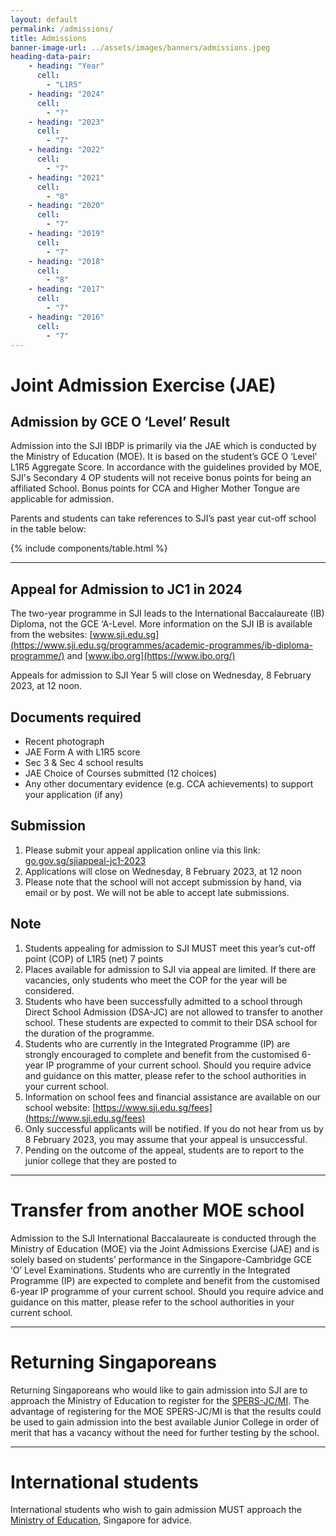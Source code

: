 ```yaml
---
layout: default
permalink: /admissions/
title: Admissions
banner-image-url: ../assets/images/banners/admissions.jpeg
heading-data-pair:
    - heading: "Year"
      cell: 
        - "L1R5"
    - heading: "2024"
      cell: 
        - "?"
    - heading: "2023"
      cell: 
        - "7"
    - heading: "2022"
      cell: 
        - "7"
    - heading: "2021"
      cell: 
        - "8"
    - heading: "2020"
      cell: 
        - "7"
    - heading: "2019"
      cell: 
        - "7"
    - heading: "2018"
      cell: 
        - "8"
    - heading: "2017"
      cell:
        - "7"
    - heading: "2016"
      cell: 
        - "7"
---
```


# Joint Admission Exercise (JAE)
## Admission by GCE O ‘Level’ Result
Admission into the SJI IBDP is primarily via the JAE which is conducted by the Ministry of Education (MOE). 
It is based on the student’s GCE O ‘Level’ L1R5 Aggregate Score. In accordance with the guidelines provided by MOE, 
SJI's Secondary 4 OP students will not receive bonus points for being an affiliated School. Bonus points for CCA and 
Higher Mother Tongue are applicable for admission. 

Parents and students can take references to SJI’s past year cut-off school in the table below:

{% include components/table.html %}

---
## Appeal for Admission to JC1 in 2024

The two-year programme in SJI leads to the International Baccalaureate (IB) Diploma, not the GCE ‘A-Level. 
More information on the SJI IB is available from the websites: 
[www.sji.edu.sg](https://www.sji.edu.sg/programmes/academic-programmes/ib-diploma-programme/)
and [www.ibo.org](https://www.ibo.org/)


Appeals for admission to SJI Year 5 will close on Wednesday, 8 February 2023, at 12 noon.

## Documents required
* Recent photograph
* JAE Form A with L1R5 score
* Sec 3 & Sec 4 school results
* JAE Choice of Courses submitted (12 choices)
* Any other documentary evidence (e.g. CCA achievements) to support your application (if any)

## Submission
1. Please submit your appeal application online via this link: [go.gov.sg/sjiappeal-jc1-2023](https://go.gov.sg/sjiappeal-jc1-2023)
2. Applications will close on Wednesday, 8 February 2023, at 12 noon
3. Please note that the school will not accept submission by hand, via email or by post.  We will not be able to accept late submissions.

## Note
1. Students appealing for admission to SJI MUST meet this year’s cut-off point (COP) of L1R5 (net) 7 points
2. Places available for admission to SJI via appeal are limited. If there are vacancies, only students who meet the COP 
    for the year will be considered.
3. Students who have been successfully admitted to a school through Direct School Admission (DSA-JC) are not allowed to 
    transfer to another school. These students are expected to commit to their DSA school for the duration of the programme.
4. Students who are currently in the Integrated Programme (IP) are strongly encouraged to complete and benefit from the 
    customised 6-year IP programme of your current school. Should you require advice and guidance on this matter, please 
    refer to the school authorities in your current school.
5. Information on school fees and financial assistance are available on our school website: [https://www.sji.edu.sg/fees](https://www.sji.edu.sg/fees)
6. Only successful applicants will be notified. If you do not hear from us by 8 February 2023, you may assume that your 
    appeal is unsuccessful.
7. Pending on the outcome of the appeal, students are to report to the junior college that they are posted to

---
# Transfer from another MOE school
Admission to the SJI International Baccalaureate is conducted through the Ministry of Education (MOE) via the Joint 
Admissions Exercise (JAE) and is solely based on students’ performance in the Singapore-Cambridge GCE ‘O’ Level Examinations. 
Students who are currently in the Integrated Programme (IP) are expected to complete and benefit from the customised 6-year 
IP programme of your current school. Should you require advice and guidance on this matter, please refer to the school 
authorities in your current school.

---
# Returning Singaporeans
Returning Singaporeans who would like to gain admission into SJI are to approach the Ministry of Education to register 
for the <a class="external" href="https://www.moe.gov.sg/returning-singaporeans/post-secondary">SPERS-JC/MI</a>. The advantage of registering 
for the MOE SPERS-JC/MI is that the results could be used to gain admission into the best available Junior College in order 
of merit that has a vacancy without the need for further testing by the school.

---
# International students
International students who wish to gain admission MUST approach the 
<a class="external" href="https://www.moe.gov.sg/international-students">Ministry of Education</a>, Singapore for advice.